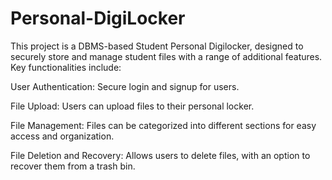 # Personal-DigiLocker
This project is a DBMS-based Student Personal Digilocker, designed to securely store and manage student files with a range of additional features. Key functionalities include:

User Authentication: Secure login and signup for users.

File Upload: Users can upload files to their personal locker.

File Management: Files can be categorized into different sections for easy access and organization.

File Deletion and Recovery: Allows users to delete files, with an option to recover them from a trash bin.
